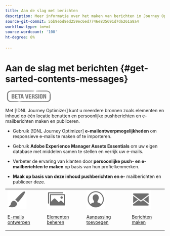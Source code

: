 ```yaml
---
title: Aan de slag met berichten
description: Meer informatie over het maken van berichten in Journey Optimizer
source-git-commit: 55b9e5d8ed259ec6ed7746e835691d7d6261a8a4
workflow-type: tm+mt
source-wordcount: '100'
ht-degree: 8%

---
```


# Aan de slag met berichten {#get-sarted-contents-messages}

![](assets/do-not-localize/badge.png)

Met [!DNL Journey Optimizer] kunt u meerdere bronnen zoals elementen en inhoud op één locatie benutten en persoonlijke pushberichten en e-mailberichten maken en publiceren.

* Gebruik [!DNL Journey Optimizer] **e-mailontwerpmogelijkheden** om responsieve e-mails te maken of te importeren.

* Gebruik **Adobe Experience Manager Assets Essentials** om uw eigen database met middelen samen te stellen en verrijk uw e-mails.

* Verbeter de ervaring van klanten door **persoonlijke push- en e-mailberichten te maken** op basis van hun profielkenmerken.

* **Maak op basis van deze inhoud pushberichten en e-** mailberichten en publiceer deze.

<table>
<tr>
<td><img src="assets/do-not-localize/icon_design.svg" width="60px"><p><a href="design-emails.md">E-mails ontwerpen</a></p></td>
<td><img src="assets/do-not-localize/icon_assets.svg" width="60px"><p><a href="assets-essentials.md">Elementen beheren</a></p></td>
<td><img src="assets/do-not-localize/icon_personalization.svg" width="60px"><p><a href="personalization/personalize.md">Aanpassing toevoegen</a></p></td>
<td><img src="assets/do-not-localize/icon_messages.svg" width="60px"><p><a href="create-message.md">Berichten maken</a></p></td></tr>
</table>
